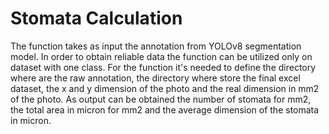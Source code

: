 # Stomata Calculation
The function takes as input the annotation from YOLOv8 segmentation model. In order to obtain reliable data the function can be utilized only on dataset with one class. For the function it's needed to define the directory where are the raw annotation, the directory where store the final excel dataset, the x and y dimension of the photo and the real dimension in mm2 of the photo. As output can be obtained the number of stomata for mm2, the total area in micron for mm2 and the average dimension of the stomata in micron.
